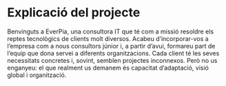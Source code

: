 # Explicació del projecte
Benvinguts a EverPia, una consultora IT que té com a missió resoldre els reptes tecnològics de clients molt diversos. Acabeu d’incorporar-vos a l’empresa com a nous consultors júnior i, a partir d’avui, formareu part de l’equip que dona servei a diferents organitzacions. Cada client té les seves necessitats concretes i, sovint, semblen projectes inconnexos. Però no us enganyeu: el que realment us demanem és capacitat d’adaptació, visió global i organització.

